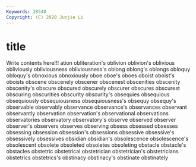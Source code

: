 ```yaml
---
Keywords: 28548
Copyright: (C) 2020 Junjie Li
---
```


# title

Write contents here!!!
ation
obliteration's 
oblivion 
oblivion's 
oblivious 
obliviously 
obliviousness 
obliviousness's 
oblong 
oblong's 
oblongs
obloquy 
obloquy's 
obnoxious 
obnoxiously 
oboe 
oboe's 
oboes 
oboist 
oboist's 
oboists
obscene 
obscenely 
obscener 
obscenest 
obscenities 
obscenity 
obscenity's 
obscure 
obscured 
obscurely
obscurer 
obscures 
obscurest 
obscuring 
obscurities 
obscurity 
obscurity's 
obsequies 
obsequious 
obsequiously
obsequiousness 
obsequiousness's 
obsequy 
obsequy's 
observable 
observably 
observance 
observance's 
observances 
observant
observantly 
observation 
observation's 
observational 
observations 
observatories 
observatory 
observatory's 
observe 
observed
observer 
observer's 
observers 
observes 
observing 
obsess 
obsessed 
obsesses 
obsessing 
obsession
obsession's 
obsessions 
obsessive 
obsessive's 
obsessively 
obsessives 
obsidian 
obsidian's 
obsolescence 
obsolescence's
obsolescent 
obsolete 
obsoleted 
obsoletes 
obsoleting 
obstacle 
obstacle's 
obstacles 
obstetric 
obstetrical
obstetrician 
obstetrician's 
obstetricians 
obstetrics 
obstetrics's 
obstinacy 
obstinacy's 
obstinate 
obstinately 

